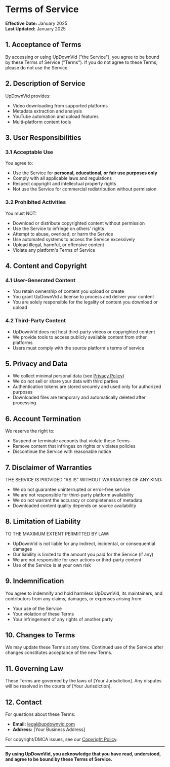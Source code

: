 
# Terms of Service

**Effective Date:** January 2025  
**Last Updated:** January 2025

## 1. Acceptance of Terms

By accessing or using UpDownVid ("the Service"), you agree to be bound by these Terms of Service ("Terms"). If you do not agree to these Terms, please do not use the Service.

## 2. Description of Service

UpDownVid provides:
- Video downloading from supported platforms
- Metadata extraction and analysis
- YouTube automation and upload features
- Multi-platform content tools

## 3. User Responsibilities

### 3.1 Acceptable Use
You agree to:
- Use the Service for **personal, educational, or fair use purposes only**
- Comply with all applicable laws and regulations
- Respect copyright and intellectual property rights
- Not use the Service for commercial redistribution without permission

### 3.2 Prohibited Activities
You must NOT:
- Download or distribute copyrighted content without permission
- Use the Service to infringe on others' rights
- Attempt to abuse, overload, or harm the Service
- Use automated systems to access the Service excessively
- Upload illegal, harmful, or offensive content
- Violate any platform's Terms of Service

## 4. Content and Copyright

### 4.1 User-Generated Content
- You retain ownership of content you upload or create
- You grant UpDownVid a license to process and deliver your content
- You are solely responsible for the legality of content you download or upload

### 4.2 Third-Party Content
- UpDownVid does not host third-party videos or copyrighted content
- We provide tools to access publicly available content from other platforms
- Users must comply with the source platform's terms of service

## 5. Privacy and Data

- We collect minimal personal data (see [Privacy Policy](/privacy))
- We do not sell or share your data with third parties
- Authentication tokens are stored securely and used only for authorized purposes
- Downloaded files are temporary and automatically deleted after processing

## 6. Account Termination

We reserve the right to:
- Suspend or terminate accounts that violate these Terms
- Remove content that infringes on rights or violates policies
- Discontinue the Service with reasonable notice

## 7. Disclaimer of Warranties

THE SERVICE IS PROVIDED "AS IS" WITHOUT WARRANTIES OF ANY KIND:
- We do not guarantee uninterrupted or error-free service
- We are not responsible for third-party platform availability
- We do not warrant the accuracy or completeness of metadata
- Downloaded content quality depends on source availability

## 8. Limitation of Liability

TO THE MAXIMUM EXTENT PERMITTED BY LAW:
- UpDownVid is not liable for any indirect, incidental, or consequential damages
- Our liability is limited to the amount you paid for the Service (if any)
- We are not responsible for user actions or third-party content
- Use of the Service is at your own risk

## 9. Indemnification

You agree to indemnify and hold harmless UpDownVid, its maintainers, and contributors from any claims, damages, or expenses arising from:
- Your use of the Service
- Your violation of these Terms
- Your infringement of any rights of another party

## 10. Changes to Terms

We may update these Terms at any time. Continued use of the Service after changes constitutes acceptance of the new Terms.

## 11. Governing Law

These Terms are governed by the laws of [Your Jurisdiction]. Any disputes will be resolved in the courts of [Your Jurisdiction].

## 12. Contact

For questions about these Terms:
- **Email:** legal@updownvid.com
- **Address:** [Your Business Address]

For copyright/DMCA issues, see our [Copyright Policy](/copyright).

---

**By using UpDownVid, you acknowledge that you have read, understood, and agree to be bound by these Terms of Service.**
